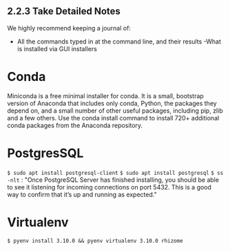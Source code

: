 ## 2.2.3 Take Detailed Notes
We highly recommend keeping a journal of:
- All the commands typed in at the command line, and their results
-What is installed via GUI installers

# Conda

Miniconda is a free minimal installer for conda. It is a small,
bootstrap version of Anaconda that includes only conda, Python, the
packages they depend on, and a small number of other useful packages,
including pip, zlib and a few others. Use the conda install command to
install 720+ additional conda packages from the Anaconda repository.

# PostgresSQL

`$ sudo apt install postgresql-client`
`$ sudo apt install postgresql`
`$ ss -nlt` : "Once PostgreSQL Server has finished installing, you should be able to see it listening for incoming connections on port 5432. This is a good way to confirm that it’s up and running as expected."

# Virtualenv

`$ pyenv install 3.10.0 && pyenv virtualenv 3.10.0 rhizome`
